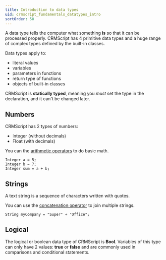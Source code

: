 ```yaml
---
title: Introduction to data types
uid: crmscript_fundamentals_datatypes_intro
sortOrder: 50
---
```


A data type tells the computer what something **is** so that it can be processed properly.
CRMScript has 4 primitive data types and a huge range of complex types defined by the built-in classes.

Data types apply to:

* literal values
* variables
* parameters in functions
* return type of functions
* objects of built-in classes

CRMScript is **statically typed**, meaning you *must* set the type in the declaration, and it can't be changed later.

## Numbers

CRMScript has 2 types of numbers:

* Integer (without decimals)
* Float (with decimals)

You can the [arithmetic operators](../fundamentals/operators.md) to do basic math.

```crmscript
Integer a = 5;
Integer b = 7;
Integer sum = a + b;
```

## Strings

A text string is a sequence of characters written with quotes.

You can use the [concatenation operator](../fundamentals/operators.md) to join multiple strings.

```crmscript
String myCompany = "Super" + "Office";
```

## Logical

The logical or boolean data type of CRMScript is **Bool**. Variables of this type can only have 2 values: **true** or **false** and are commonly used in comparisons and conditional statements.
